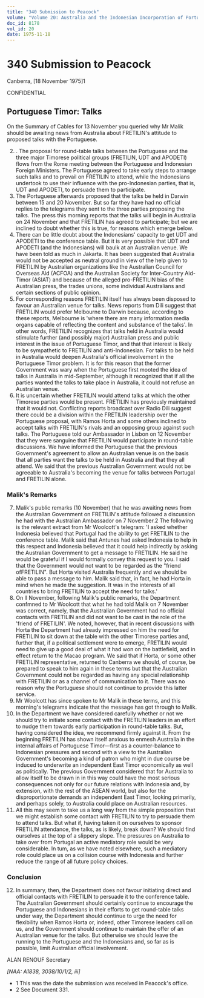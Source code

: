 ```yaml
---
title: "340 Submission to Peacock"
volume: "Volume 20: Australia and the Indonesian Incorporation of Portuguese Timor, 1974-1976"
doc_id: 8178
vol_id: 20
date: 1975-11-18
---
```


# 340 Submission to Peacock

Canberra, [18 November 1975]1

CONFIDENTIAL

## Portuguese Timor: Talks

On the Summary of Cables for 13 November you queried why Mr Malik should be awaiting news from Australia about FRETILIN's attitude to proposed talks with the Portuguese.

  2. . The proposal for round-table talks between the Portuguese and the three major Timorese political groups (FRETILIN, UDT and APODETI) flows from the Rome meeting between the Portuguese and Indonesian Foreign Ministers. The Portuguese agreed to take early steps to arrange such talks and to prevail on FRETILIN to attend, while the Indonesians undertook to use their influence with the pro-Indonesian parties, that is, UDT and APODETI, to persuade them to participate.
  3. The Portuguese afterwards proposed that the talks be held in Darwin between 15 and 20 November. But so far they have had no official replies to the telegrams they sent to the three parties proposing the talks. The press this morning reports that the talks will begin in Australia on 24 November and that FRETILIN has agreed to participate; but we are inclined to doubt whether this is true, for reasons which emerge below.
  4. There can be little doubt about the Indonesians' capacity to get UDT and APODETI to the conference table. But it is very possible that UDT and APODETI (and the Indonesians) will baulk at an Australian venue. We have been told as much in Jakarta. It has been suggested that Australia would not be accepted as neutral ground in view of the help given to FRETILIN by Australian organizations like the Australian Council for Overseas Aid (ACFOA) and the Australian Society for Inter-Country Aid-Timor (ASIAT) and because of the alleged pro-FRETILIN bias of the Australian press, the trades unions, some individual Australians and certain sections of public opinion.
  5. For corresponding reasons FRETILIN itself has always been disposed to favour an Australian venue for talks. News reports from Dili suggest that FRETILIN would prefer Melbourne to Darwin because, according to these reports, Melbourne is 'where there are many information media organs capable of reflecting the content and substance of the talks'. In other words, FRETILIN recognizes that talks held in Australia would stimulate further (and possibly major) Australian press and public interest in the issue of Portuguese Timor, and that that interest is likely to be sympathetic to FRETILIN and anti-Indonesian. For talks to be held in Australia would deepen Australia's official involvement in the Portuguese Timor problem. It is for this reason that the former Government was wary when the Portuguese first mooted the idea of talks in Australia in mid-September, although it recognized that if all the parties wanted the talks to take place in Australia, it could not refuse an Australian venue.
  6. It is uncertain whether FRETILIN would attend talks at which the other Timorese parties would be present. FRETILIN has previously maintained that it would not. Conflicting reports broadcast over Radio Dili suggest there could be a division within the FRETILIN leadership over the Portuguese proposal, with Ramos Horta and some others inclined to accept talks with FRETILIN's rivals and an opposing group against such talks. The Portuguese told our Ambassador in Lisbon on 12 November that they were sanguine that FRETILIN would participate in round-table discussions. We have informed the Portuguese that the previous Government's agreement to allow an Australian venue is on the basis that all parties want the talks to be held in Australia and that they all attend. We said that the previous Australian Government would not be agreeable to Australia's becoming the venue for talks between Portugal and FRETILIN alone.



### Malik's Remarks

  7. Malik's public remarks (10 November) that he was awaiting news from the Australian Government on FRETILIN's attitude followed a discussion he had with the Australian Ambassador on 7 November.2 The following is the relevant extract from Mr Woolcott's telegram: 'I asked whether Indonesia believed that Portugal had the ability to get FRETILIN to the conference table. Malik said that Antunes had asked Indonesia to help in this respect and Indonesia believed that it could help indirectly by asking the Australian Government to get a message to FRETILIN. He said he would be grateful if I would formally convey this request to you. I said that the Government would not want to be regarded as the "friend ofFRETILIN". But Horta visited Australia frequently and we should be able to pass a message to him. Malik said that, in fact, he had Horta in mind when he made the suggestion. It was in the interests of all countries to bring FRETILIN to accept the need for talks.'
  8. On ll November, following Malik's public remarks, the Department confmned to Mr Woolcott that what he had told Malik on 7 November was correct, namely, that the Australian Government had no official contacts with FRETILIN and did not want to be cast in the role of the 'friend of FRETILIN'. We noted, however, that in recent discussions with Horta the Department had already impressed on him the need for FRETILIN to sit down at the table with the other Timorese parties and, further that, if a political settlement were to emerge, FRETILIN would need to give up a good deal of what it had won on the battlefield, and in effect return to the Macao program. We said that if Horta, or some other FRETILIN representative, returned to Canberra we should, of course, be prepared to speak to him again in these terms but that the Australian Government could not be regarded as having any special relationship with FRETILIN or as a channel of communication to it. There was no reason why the Portuguese should not continue to provide this latter service.
  9. Mr Woolcott has since spoken to Mr Malik in these terms, and this morning's telegrams indicate that the message has got through to Malik.
  10. In the Department we have considered carefully whether or not we should try to initiate some contact with the FRETILIN leaders in an effort to nudge them towards early participation in round-table talks. But, having considered the idea, we recommend firmly against it. From the beginning FRETILIN has shown itself anxious to enmesh Australia in the internal affairs of Portuguese Timor—first as a counter-balance to Indonesian pressures and second with a view to the Australian Government's becoming a kind of patron who might in due course be induced to underwrite an independent East Timor economically as well as politically. The previous Government considered that for Australia to allow itself to be drawn in in this way could have the most serious consequences not only for our future relations with Indonesia and, by extension, with the rest of the ASEAN world, but also for the disproportionate demands an independent East Timor, looking primarily, and perhaps solely, to Australia could place on Australian resources.
  11. All this may seem to take us a long way from the simple proposition that we might establish some contact with FRETILIN to try to persuade them to attend talks. But what if, having taken it on ourselves to sponsor FRETILIN attendance, the talks, as is likely, break down? We should find ourselves at the top of a slippery slope. The pressures on Australia to take over from Portugal an active mediatory role would be very considerable. In tum, as we have noted elsewhere, such a mediatory role could place us on a collision course with Indonesia and further reduce the range of all future policy choices.



### Conclusion

  12. In summary, then, the Department does not favour initiating direct and official contacts with FRETILIN to persuade it to the conference table. The Australian Government should certainly continue to encourage the Portuguese and Indonesians in their efforts to get round-table talks under way, the Department should continue to urge the need for flexibility when Ramos Horta or, indeed, other Timorese leaders call on us, and the Government should continue to maintain the offer of an Australian venue for the talks. But otherwise we should leave the running to the Portuguese and the Indonesians and, so far as is possible, limit Australian official involvement.



ALAN RENOUF Secretary

_[NAA: A1838, 3038/10/1/2, iii]_

  * 1 This was the date the submission was received in Peacock's office.
  * 2 See Document 331.


